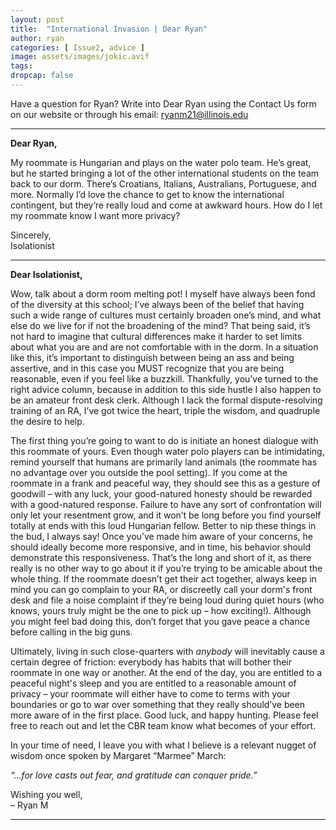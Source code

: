 ```yaml
---
layout: post
title:  "International Invasion | Dear Ryan"
author: ryan
categories: [ Issue2, advice ]
image: assets/images/jokic.avif
tags: 
dropcap: false
---
```


Have a question for Ryan? Write into Dear Ryan using the Contact Us form on our website or through his email: [ryanm21@illinois.edu](mailto:ryanm21@illinois.edu)  

---

**Dear Ryan,**  

My roommate is Hungarian and plays on the water polo team. He’s great, but he started bringing a lot of the other international students on the team back to our dorm. There’s Croatians, Italians, Australians, Portuguese, and more. Normally I’d love the chance to get to know the international contingent, but they’re really loud and come at awkward hours. How do I let my roommate know I want more privacy?
 
Sincerely,  
Isolationist  

---

**Dear Isolationist,**  
	
Wow, talk about a dorm room melting pot! I myself have always been fond of the diversity at this school; I’ve always been of the belief that having such a wide range of cultures must certainly broaden one’s mind, and what else do we live for if not the broadening of the mind? That being said, it’s not hard to imagine that cultural differences make it harder to set limits about what you are and are not comfortable with in the dorm. In a situation like this, it’s important to distinguish between being an ass and being assertive, and in this case you MUST recognize that you are being reasonable, even if you feel like a buzzkill. Thankfully, you’ve turned to the right advice column, because in addition to this side hustle I also happen to be an amateur front desk clerk. Although I lack the formal dispute-resolving training of an RA, I’ve got twice the heart, triple the wisdom, and quadruple the desire to help. 

The first thing you’re going to want to do is initiate an honest dialogue with this roommate of yours. Even though water polo players can be intimidating, remind yourself that humans are primarily land animals (the roommate has no advantage over you outside the pool setting). If you come at the roommate in a frank and peaceful way, they should see this as a gesture of goodwill – with any luck, your good-natured honesty should be rewarded with a good-natured response. Failure to have any sort of confrontation will only let your resentment grow, and it won’t be long before you find yourself totally at ends with this loud Hungarian fellow. Better to nip these things in the bud, I always say! Once you’ve made him aware of your concerns, he should ideally become more responsive, and in time, his behavior should demonstrate this responsiveness. That’s the long and short of it, as there really is no other way to go about it if you’re trying to be amicable about the whole thing. If the roommate doesn’t get their act together, always keep in mind you can go complain to your RA, or discreetly call your dorm's front desk and file a noise complaint if they’re being loud during quiet hours (who knows, yours truly might be the one to pick up – how exciting!). Although you might feel bad doing this, don’t forget that you gave peace a chance before calling in the big guns. 

Ultimately, living in such close-quarters with *anybody* will inevitably cause a certain degree of friction: everybody has habits that will bother their roommate in one way or another. At the end of the day, you are entitled to a peaceful night's sleep and you are entitled to a reasonable amount of privacy – your roommate will either have to come to terms with your boundaries or go to war over something that they really should’ve been more aware of in the first place. Good luck, and happy hunting. Please feel free to reach out and let the CBR team know what becomes of your effort.

In your time of need, I leave you with what I believe is a relevant nugget of wisdom once spoken by Margaret “Marmee” March: 
   
*“...for love casts out fear, and gratitude can conquer pride.”*  
   
Wishing you well,  
– Ryan M

---

